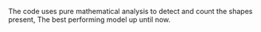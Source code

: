 The code uses pure mathematical analysis to detect and count the shapes present, The best performing model up until now. 